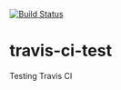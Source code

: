 [![Build Status](https://travis-ci.com/kristiyan-dimitrov/travis-ci-test.svg?branch=master)](https://travis-ci.com/kristiyan-dimitrov/travis-ci-test)

# travis-ci-test
Testing Travis CI
